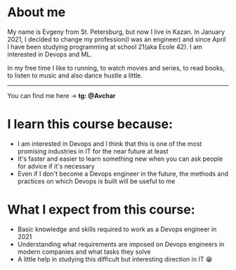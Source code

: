 # **About me**

My name is Evgeny from St. Petersburg, but now I live in Kazan. In January 2021, I decided to change my profession(I was an engineer) and since April I have been studying programming at school 21(aka Ecole 42). I am interested in Devops and ML.  

In my free time I like to running, to watch movies and series, to read books, to listen to music and also dance hustle a little.  
***
You can find me here -> **tg: @Avchar**

# I learn this course because:
* I am interested in Devops and I think that this is one of the most promising industries in IT for the near future at least
* It's faster and easier to learn something new when you can ask people for advice if it's necessary
* Even if I don't become a Devops engineer in the future, the methods and practices on which Devops is built will be useful to me

# What I expect from this course:
* Basic knowledge and skills required to work as a Devops engineer in 2021
* Understanding what requirements are imposed on Devops engineers in modern companies and what tasks they solve
* A little help in studying this difficult but interesting direction in IT 😁
